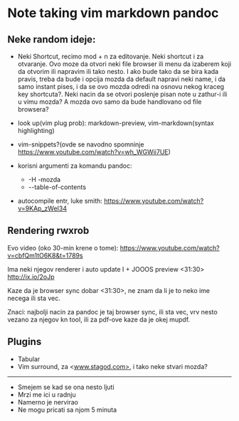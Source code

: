 
#
# Note taking vim markdown pandoc

## Neke random ideje:

* Neki Shortcut, recimo mod + n za editovanje. Neki shortcut i za otvaranje. Ovo moze da otvori neki file browser ili menu da izaberem koji da otvorim ili napravim ili tako nesto. I ako bude tako da se bira kada pravis, treba da bude i opcija mozda da default napravi neki name, i da samo instant pises, i da se ovo mozda odredi na osnovu nekog kraceg key shortcuta?. Neki nacin da se otvori poslenje pisan note u zathur-i ili u vimu mozda? A mozda ovo samo da bude handlovano od file browsera?

* look up(vim plug prob): markdown-preview, vim-markdown(syntax highlighting)

* vim-snippets?(ovde se navodno spomninje <https://www.youtube.com/watch?v=wh_WGWii7UE>)

* korisni argumenti za komandu pandoc:
  * -H     -mozda
  * --table-of-contents

* autocompile entr, luke smith: <https://www.youtube.com/watch?v=9KAp_zWeI34>

## Rendering rwxrob

Evo video (oko 30-min krene o tome): <https://www.youtube.com/watch?v=cbfQm1tO6K8&t=1789s>

Ima neki njegov renderer i auto update I + JOOOS preview <31:30> <http://ix.io/2oJp>

Kaze da je browser sync dobar <31:30>, ne znam da li je to neko ime necega ili sta vec.

Znaci: najbolji nacin za pandoc je taj browser sync, ili sta vec, vrv nesto vezano za njegov kn tool, ili za pdf-ove kaze da je okej mupdf.


## Plugins

* Tabular
* Vim surround, za <www.stagod.com>, i tako neke stvari mozda?
 
 ---

* Smejem se kad se ona nesto ljuti
* Mrzi me ici u radnju
* Namerno je nervirao
* Ne mogu pricati sa njom 5 minuta
